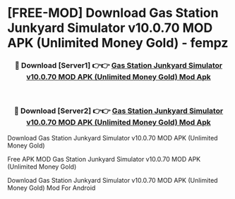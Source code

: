 # [FREE-MOD] Download Gas Station Junkyard Simulator v10.0.70 MOD APK (Unlimited Money Gold) - fempz


<div align="center">
<h3>🔴 Download [Server1] 👉👉 <a href="https://apk-comot.site?title=Gas_Station_Junkyard_Simulator_v10.0.70_MOD_APK_(Unlimited_Money_Gold)">Gas Station Junkyard Simulator v10.0.70 MOD APK (Unlimited Money Gold) Mod Apk</a></h3><br>

<h3>🔴 Download [Server2] 👉👉 <a href="https://apk-comot.site?title=Gas_Station_Junkyard_Simulator_v10.0.70_MOD_APK_(Unlimited_Money_Gold)">Gas Station Junkyard Simulator v10.0.70 MOD APK (Unlimited Money Gold) Mod Apk</a></h3>
</div>



Download Gas Station Junkyard Simulator v10.0.70 MOD APK (Unlimited Money Gold) 

Free APK MOD Gas Station Junkyard Simulator v10.0.70 MOD APK (Unlimited Money Gold) 

Download Gas Station Junkyard Simulator v10.0.70 MOD APK (Unlimited Money Gold) Mod For Android
